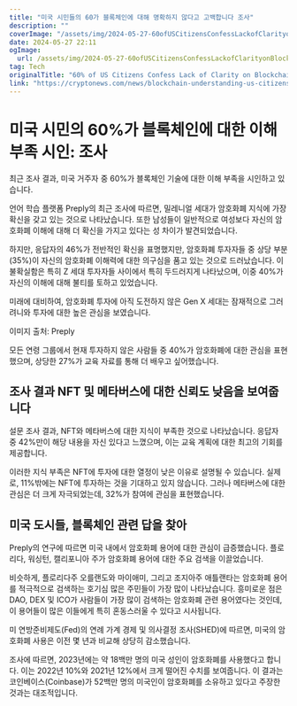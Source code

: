 ```yaml
---
title: "미국 시민들의 60가 블록체인에 대해 명확하지 않다고 고백합니다 조사"
description: ""
coverImage: "/assets/img/2024-05-27-60ofUSCitizensConfessLackofClarityonBlockchainSurvey_thumbnail.png"
date: 2024-05-27 22:11
ogImage: 
  url: /assets/img/2024-05-27-60ofUSCitizensConfessLackofClarityonBlockchainSurvey_thumbnail.png
tag: Tech
originalTitle: "60% of US Citizens Confess Lack of Clarity on Blockchain: Survey"
link: "https://cryptonews.com/news/blockchain-understanding-us-citizens-confess-lack-of-clarity.htm"
---
```



# 미국 시민의 60%가 블록체인에 대한 이해 부족 시인: 조사

최근 조사 결과, 미국 거주자 중 60%가 블록체인 기술에 대한 이해 부족을 시인하고 있습니다.

언어 학습 플랫폼 Preply의 최근 조사에 따르면, 밀레니얼 세대가 암호화폐 지식에 가장 확신을 갖고 있는 것으로 나타났습니다. 또한 남성들이 일반적으로 여성보다 자신의 암호화폐 이해에 대해 더 확신을 가지고 있다는 성 차이가 발견되었습니다.

하지만, 응답자의 46%가 전반적인 확신을 표명했지만, 암호화폐 투자자들 중 상당 부분(35%)이 자신의 암호화폐 이해력에 대한 의구심을 품고 있는 것으로 드러났습니다. 이 불확실함은 특히 Z 세대 투자자들 사이에서 특히 두드러지게 나타났으며, 이중 40%가 자신의 이해에 대해 불티를 토하고 있었습니다.

<div class="content-ad"></div>

미래에 대비하여, 암호화폐 투자에 아직 도전하지 않은 Gen X 세대는 잠재적으로 그러려니와 투자에 대한 높은 관심을 보였습니다.

이미지 출처: Preply

모든 연령 그룹에서 현재 투자하지 않은 사람들 중 40%가 암호화폐에 대한 관심을 표현했으며, 상당한 27%가 교육 자료를 통해 더 배우고 싶어했습니다.

## 조사 결과 NFT 및 메타버스에 대한 신뢰도 낮음을 보여줍니다

<div class="content-ad"></div>

설문 조사 결과, NFT와 메타버스에 대한 지식이 부족한 것으로 나타났습니다. 응답자 중 42%만이 해당 내용을 자신 있다고 느꼈으며, 이는 교육 계획에 대한 최고의 기회를 제공합니다.

이러한 지식 부족은 NFT에 투자에 대한 열정이 낮은 이유로 설명될 수 있습니다. 실제로, 11%밖에는 NFT에 투자하는 것을 기대하고 있지 않습니다. 그러나 메타버스에 대한 관심은 더 크게 자극되었는데, 32%가 참여에 관심을 표현했습니다.

## 미국 도시들, 블록체인 관련 답을 찾아

Preply의 연구에 따르면 미국 내에서 암호화폐 용어에 대한 관심이 급증했습니다. 플로리다, 워싱턴, 캘리포니아 주가 암호화폐 용어에 대한 주요 검색을 이끌었습니다.

<div class="content-ad"></div>

비슷하게, 플로리다주 오를랜도와 마이애미, 그리고 조지아주 애틀랜타는 암호화폐 용어를 적극적으로 검색하는 호기심 많은 주민들이 가장 많이 나타났습니다. 흥미로운 점은 DAO, DEX 및 ICO가 사람들이 가장 많이 검색하는 암호화폐 관련 용어였다는 것인데, 이 용어들이 많은 이들에게 특히 혼동스러울 수 있다고 시사됩니다.

미 연방준비제도(Fed)의 연례 가계 경제 및 의사결정 조사(SHED)에 따르면, 미국의 암호화폐 사용은 이전 몇 년과 비교해 상당히 감소했습니다.

조사에 따르면, 2023년에는 약 18백만 명의 미국 성인이 암호화폐를 사용했다고 합니다. 이는 2022년 10%와 2021년 12%에서 크게 떨어진 수치를 보여줍니다. 이 결과는 코인베이스(Coinbase)가 52백만 명의 미국인이 암호화폐를 소유하고 있다고 주장한 것과는 대조적입니다.